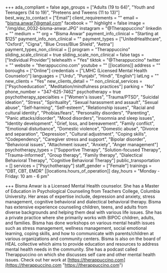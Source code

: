 +++
ada_compliant = false
age_groups = ["Adults (19 to 64)", "Youth and Teenagers (14 to 19)", "Preteens and Tweens (11 to 13)"]
best_way_to_contact = ["Email"]
client_requirements = ""
email = "bisma.anwar7@gmail.com"
facebook = ""
highlight = false
image = "/img/dsc_0032-bisma-anwar.JPG"
instagram = "@Therappuccino"
linkedin = ""
medium = ""
org = "Bisma Anwar"
payment_info_clinical = "Starting at $125"
payment_info_non_clinical = ""
payment_types = ["UnitedHealthcare", "Oxford", "Cigna", "Blue Cross/Blue Shield", "Aetna"]
payment_types_non_clinical = []
program = "Therappuccino"
sliding_scale_clinical = true
sliding_scale_non_clinical = false
tags = ["Individual Provider"]
telehealth = "Yes"
tiktok = "@Therappuccino"
twitter = ""
website = "therappuccino.com"
youtube = ""
[[locations]]
address = ""
boroughs = ["Online"]
credentials = ["LMHC (Licensed Mental Health Counselor)"]
languages = ["Urdu", "Punjabi", "Hindi", "English"]
latLng = ""
new_clients = "Yes"
new_clients_detail = ""
non_clinical_services = ["Psychoeducation", "Meditation/mindfulness practices"]
parking = "No"
phone_number = "347-625-7462"
psychotherapy = true
psychotherapy_specialties = ["Women's issues", "Trauma/PTSD", "Suicidal ideation", "Stress", "Spirituality", "Sexual harassment and assault", "Sexual abuse", "Self-harming", "Self-esteem", "Relationship issues", "Racial and cultural identity", "Phobias/fears", "Personality disorders", "Parenting", "Panic attacks/disorder", "Mood disorders", "Insomnia and sleep issues", "Identity development", "Grief, loss, and bereavement", "Family conflict", "Emotional disturbance", "Domestic violence", "Domestic abuse", "Divorce and separation", "Depression", "Cultural adjustment", "Coping skills", "Codependency", "Caregiver stress and support", "Bipolar disorder", "Behavioral issues", "Attachment issues", "Anxiety", "Anger management"]
psychotherapy_types = ["Supportive Therapy", "Solution-focused Therapy", "Trauma-informed", "Group therapy", "Family therapy", "Dialectical Behavioral Therapy", "Cognitive Behavioral Therapy"]
public_transportation = []
services = ["Psychotherapy"]
staff_gender = ["Female"]
trainings = "DBT, CBT, EMDR"
[[locations.hours_of_operation]]
day_hours = "Monday - Friday: 10 am - 6 pm"

+++
Bisma Anwar is a Licensed Mental Health counselor. She has a Master of Education in Psychological Counseling from Teachers College, Columbia University. Her areas of expertise include, depression and anxiety, stress management, cognitive behavioral and dialectical behavioral therapy. Bisma has extensive experience counseling children, teens, and adults from diverse backgrounds and helping them deal with various life issues. She has a private practice where she primarily works with BIPOC children, adults, and families. Bisma has done workshops on various mental health issues such as stress management, wellness management, social emotional learning, coping skills, and how to communicate with parents/children at various organizations and community centers. Bisma is also on the board of HEAL collective which aims to provide education and resources to address mental health needs in the community. She has a podcast called Therappuccino on which she discusses self care and other mental health issues. Check out her work at [https://therappuccino.com](https://therappuccino.com "https://therappuccino.com")